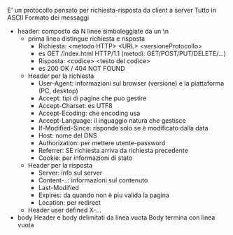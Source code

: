 E' un protocollo pensato per richiesta-risposta da client a server 
Tutto in ASCII
Formato dei messaggi
- header: composto da N linee simboleggiate da un \\n
	- prima linea distingue richiesta e risposta
		- Richiesta: \<metodo HTTP> \<URL> \<versioneProtocollo> 
		- es GET /index.html HTTP/1.1 (metodi: GET/POST/PUT/DELETE/...)
		- Risposta: \<codice> \<testo del codice>
		- es 200 OK / 404 NOT FOUND
	- Header per la richiesta
		- User-Agent: informazioni sul browser (versione) e la piattaforma (PC, desktop)
		- Accept: tipi di pagine che puo gestire
		- Accept-Charset: es UTF8
		- Accept-Ecoding: che encoding usa
		- Accept-Language: il inguaggio natura che gestisce
		- If-Modified-Since: risponde solo se è modificato dalla data
		- Host: nome del DNS
		- Authorization: per mettere utente-password
		- Referrer: SE richiesta arriva da richiesta precedente
		- Cookie: per informazioni di stato
	- Header per la risposta
		- Server: info sul server
		- Content-..: informazioni sul contenuto
		- Last-Modified
		- Expires: da quando non è piu valida la pagina
		- Location: per redirect
	- Header user defined X-...
- body
Header e body delimitati da linea vuota
Body termina con linea vuota